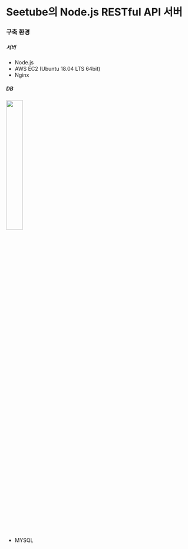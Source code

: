 # Seetube의 Node.js RESTful API 서버

### 구축 환경

##### 서버

  - Node.js
  - AWS EC2 (Ubuntu 18.04 LTS 64bit)
  - Nginx
##### DB

<img src="https://1000logos.net/wp-content/uploads/2020/08/MySQL-Logo.png" width="30%" height="30%">
                                                                                               
  - MYSQL

